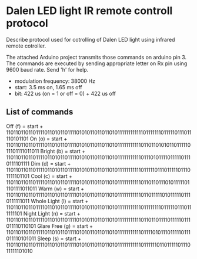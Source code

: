 # Dalen LED light IR remote controll protocol

Describe protocol used for cotrolling of Dalen LED light using infrared
remote cotroller.

The attached Arduino project transmits those commands on arduino pin 3.
The commands are executed by sending appropriate letter on Rx pin using
9600 baud rate. Send 'h' for help.

* modulation frequency: 38000 Hz
* start: 3.5 ms on, 1.65 ms off
* bit: 422 us (on = 1 or off = 0) + 422 us off

## List of commands

Off (f)         = start + 110110110110111101101011011110101011011011010111111111111011111110111110111011110101101
On (o)          = start + 110110110110111101101011011110101011011011010111111111110110110101011011111011101111011011
Bright (b)      = start + 110110110110111101101011011110101011011011010111111111110111010111101111101110111101111
Dim (d)         = start + 110110110110111101101011011110101011011011010111111111110111110111011111011101111101101
Cool (c)        = start + 11011011011011110110101101111010101101101101011111111111011011011101011111011101111011011
Warm (w)        = start + 110110110110111101101011011110101011011011010111111111110110111110101111101110111111011
Whole Light (l) = start + 1101101101101111011010110111101010110110110101111111111101111111101111101110111111101
Night Light (n) = start + 11011011011011110110101101111010101101101101011111111111011011011110111110111011110110101
Glare Free (g)  =  start + 11011011011011110110101101111010101101101101011111111111011110101110111110111011110101011
Sleep (s)       = start + 1101101101101111011010110111101010110110110101111111111101111110110111110111011111101010
